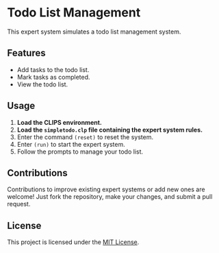 # Todo List Management

This expert system simulates a todo list management system.

## Features

- Add tasks to the todo list.
- Mark tasks as completed.
- View the todo list.

## Usage

1. **Load the CLIPS environment.**
2. **Load the `simpletodo.clp` file containing the expert system rules.**
3. Enter the command `(reset)` to reset the system.
4. Enter `(run)` to start the expert system.
5. Follow the prompts to manage your todo list.

## Contributions

Contributions to improve existing expert systems or add new ones are welcome! Just fork the repository, make your changes, and submit a pull request.

## License

This project is licensed under the [MIT License](LICENSE).
